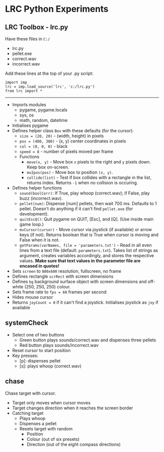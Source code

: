 # LRC Python Experiments

## LRC Toolbox - lrc.py

Have these files in `C:/`
- lrc.py
- pellet.exe
- correct.wav
- incorrect.wav

Add these lines at the top of your .py script:

	import imp
	lrc = imp.load_source('lrc', 'c:/lrc.py')
	from lrc import *

* * *

- Imports modules
  + pygame, pygame.locals
  + sys, os
  + math, random, datetime
- Initialises pygame
- Defines helper class `Box` with these defaults (for the cursor):
  + `size = (20, 20)` - (width, height) in pixels
  + `pos = (400, 300)` - (x, y) center coordinates in pixels
  + `col = (0, 0, 0)` - black 
  + `speed = 8` - number of pixels moved per frame
  + Functions
    * `move(x, y)` - Move box `x` pixels to the right and `y` pixels down. Keep box on-screen.
    * `mv2pos(pos)` - Move box to position `(x, y)`.
    * `collide(list)` - Test if box collides with a rectangle in the list, returns index. Returns `-1` when no collision is occuring.
- Defines helper functions
  + `sound(boolCorr)`: If True, play whoop (correct.wav); if False, play buzz (incorrect.wav).
  + `pellet(num)`: Dispense [num] pellets, then wait 700 ms. Defaults to 1 pellet. Doesn't do anything if it can't find `pellet.exe` (for development).
  + `quitEscQ()`: Quit pygame on QUIT, [Esc], and [Q]. (Use inside main game loop.)
  + `mvCursor(cursor)` - Move cursor via joystick (if available) or arrow keys (if not). Returns boolean that is True when cursor is moving and False when it is not.
  + `getParams(varNames, file = 'parameters.txt')` - Read in all even lines from a text file (default: `parameters.txt`). Takes list of strings as argument, creates variables accordingly, and stores the respective values. **Make sure that text values in the parameter file are encased in quotes!**
- Sets `screen` to `800x600` resolution, fullscreen, no frame
- Defines rectangle `scrRect` with screen dimensions
- Defines `bg` background surface object with screen dimensions and off-white (250, 250, 250) colour.
- Sets frame rate to `fps = 60` frames per second
- Hides mouse cursor
- Returns `joyCount = 0` if it can't find a joystick. Initialises joystick as `joy` if available

## systemCheck

- Select one of two buttons
  + Green button plays sounds/correct.wav and dispenses three pellets
  + Red button plays sounds/incorrect.wav
- Reset cursor to start position
- Key presses:
  + [p]: dispenses pellet
  + [s]: plays whoop (correct.wav)

## chase

Chase target with cursor.

- Target only moves when cursor moves
- Target changes direction when it reaches the screen border
- Catching target
  + Plays whoop
  + Dispenses a pellet
  + Resets target with random 
    - Position
    - Colour (out of six presets)
    - Direction (out of the eight compass directions)